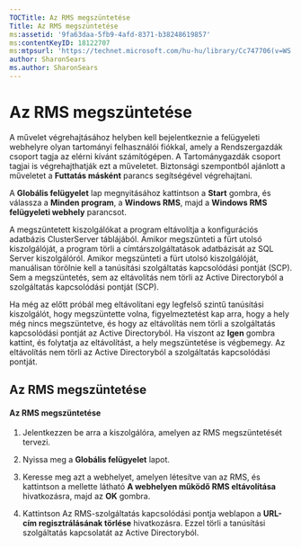 ```yaml
---
TOCTitle: Az RMS megszüntetése
Title: Az RMS megszüntetése
ms:assetid: '9fa63daa-5fb9-4afd-8371-b38248619857'
ms:contentKeyID: 18122707
ms:mtpsurl: 'https://technet.microsoft.com/hu-hu/library/Cc747706(v=WS.10)'
author: SharonSears
ms.author: SharonSears
---
```


Az RMS megszüntetése
====================

A művelet végrehajtásához helyben kell bejelentkeznie a felügyeleti webhelyre olyan tartományi felhasználói fiókkal, amely a Rendszergazdák csoport tagja az elérni kívánt számítógépen. A Tartománygazdák csoport tagjai is végrehajthatják ezt a műveletet. Biztonsági szempontból ajánlott a műveletet a **Futtatás másként** parancs segítségével végrehajtani.

A **Globális felügyelet** lap megnyitásához kattintson a **Start** gombra, és válassza a **Minden program**, a **Windows RMS**, majd a **Windows RMS felügyeleti webhely** parancsot.

A megszüntetett kiszolgálókat a program eltávolítja a konfigurációs adatbázis ClusterServer táblájából. Amikor megszünteti a fürt utolsó kiszolgálóját, a program törli a címtárszolgáltatások adatbázisát az SQL Server kiszolgálóról. Amikor megszünteti a fürt utolsó kiszolgálóját, manuálisan törölnie kell a tanúsítási szolgáltatás kapcsolódási pontját (SCP). Sem a megszüntetés, sem az eltávolítás nem törli az Active Directoryból a szolgáltatás kapcsolódási pontját (SCP).

Ha még az előtt próbál meg eltávolítani egy legfelső szintű tanúsítási kiszolgálót, hogy megszüntette volna, figyelmeztetést kap arra, hogy a hely még nincs megszüntetve, és hogy az eltávolítás nem törli a szolgáltatás kapcsolódási pontját az Active Directoryból. Ha viszont az **Igen** gombra kattint, és folytatja az eltávolítást, a hely megszüntetése is végbemegy. Az eltávolítás nem törli az Active Directoryból a szolgáltatás kapcsolódási pontját.

Az RMS megszüntetése
--------------------

#### Az RMS megszüntetése

1.  Jelentkezzen be arra a kiszolgálóra, amelyen az RMS megszüntetését tervezi.

2.  Nyissa meg a **Globális felügyelet** lapot.

3.  Keresse meg azt a webhelyet, amelyen létesítve van az RMS, és kattintson a mellette látható **A webhelyen működő RMS eltávolítása** hivatkozásra, majd az **OK** gombra.

4.  Kattintson Az RMS-szolgáltatás kapcsolódási pontja weblapon a **URL-cím regisztrálásának törlése** hivatkozásra. Ezzel törli a tanúsítási szolgáltatás kapcsolatát az Active Directoryból.
